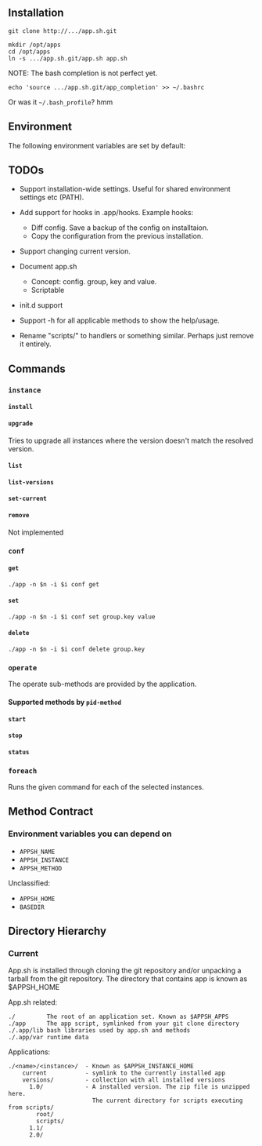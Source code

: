 Installation
------------

    git clone http://.../app.sh.git

    mkdir /opt/apps
    cd /opt/apps
    ln -s .../app.sh.git/app.sh app.sh

NOTE: The bash completion is not perfect yet.

    echo 'source .../app.sh.git/app_completion' >> ~/.bashrc

Or was it `~/.bash_profile`? hmm

Environment
-----------

The following environment variables are set by default:

TODOs
-----

* Support installation-wide settings. Useful for shared environment
  settings etc (PATH).

* Add support for hooks in .app/hooks. Example hooks:
    * Diff config. Save a backup of the config on installtaion.
    * Copy the configuration from the previous installation.

* Support changing current version.

* Document app.sh
    * Concept: config. group, key and value.
    * Scriptable

* init.d support

* Support -h for all applicable methods to show the help/usage.

* Rename "scripts/" to handlers or something similar. Perhaps just
  remove it entirely.

Commands
--------

### `instance`

#### `install`

#### `upgrade`

Tries to upgrade all instances where the version doesn't match the resolved version.

#### `list`

#### `list-versions`

#### `set-current`

#### `remove`

Not implemented

### `conf`

#### `get`

    ./app -n $n -i $i conf get

#### `set`

    ./app -n $n -i $i conf set group.key value

#### `delete`

    ./app -n $n -i $i conf delete group.key

### `operate`

The operate sub-methods are provided by the application.

#### Supported methods by `pid-method`

#### `start`

#### `stop`

#### `status`

### `foreach`

Runs the given command for each of the selected instances.

Method Contract
---------------

### Environment variables you can depend on

* `APPSH_NAME`
* `APPSH_INSTANCE`
* `APPSH_METHOD`

Unclassified:

* `APPSH_HOME`
* `BASEDIR`

Directory Hierarchy
-------------------

### Current

App.sh is installed through cloning the git repository and/or
unpacking a tarball from the git repository. The directory that
contains app is known as $APPSH_HOME

App.sh related:

    ./         The root of an application set. Known as $APPSH_APPS
    ./app      The app script, symlinked from your git clone directory
    ./.app/lib bash libraries used by app.sh and methods
    ./.app/var runtime data

Applications:

    ./<name>/<instance>/  - Known as $APPSH_INSTANCE_HOME
        current           - symlink to the currently installed app
        versions/         - collection with all installed versions
          1.0/            - A installed version. The zip file is unzipped here.
                            The current directory for scripts executing from scripts/
            root/
            scripts/
          1.1/
          2.0/
